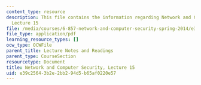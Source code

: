 ```yaml
---
content_type: resource
description: This file contains the information regarding Network and Computer Security,
  Lecture 15
file: /media/courses/6-857-network-and-computer-security-spring-2014/e39c25643b2e2bb294d5b65af0220e57_MIT6_857S14_Lec15.pdf
file_type: application/pdf
learning_resource_types: []
ocw_type: OCWFile
parent_title: Lecture Notes and Readings
parent_type: CourseSection
resourcetype: Document
title: Network and Computer Security, Lecture 15
uid: e39c2564-3b2e-2bb2-94d5-b65af0220e57
---
```

